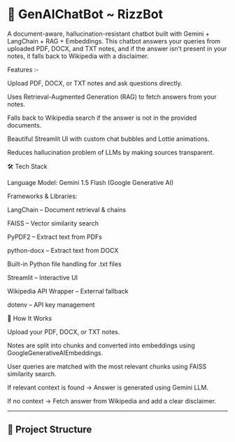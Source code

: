# 🤖 GenAIChatBot ~ RizzBot

A document-aware, hallucination-resistant chatbot built with Gemini + LangChain + RAG + Embeddings.
This chatbot answers your queries from uploaded PDF, DOCX, and TXT notes, and if the answer isn’t present in your notes, it falls back to Wikipedia with a disclaimer.

Features :-

Upload PDF, DOCX, or TXT notes and ask questions directly.

Uses Retrieval-Augmented Generation (RAG) to fetch answers from your notes.

Falls back to Wikipedia search if the answer is not in the provided documents.

Beautiful Streamlit UI with custom chat bubbles and Lottie animations.

Reduces hallucination problem of LLMs by making sources transparent.

🛠️ Tech Stack

Language Model: Gemini 1.5 Flash (Google Generative AI)

Frameworks & Libraries:

LangChain
 – Document retrieval & chains

FAISS
 – Vector similarity search

PyPDF2
 – Extract text from PDFs

python-docx
 – Extract text from DOCX

Built-in Python file handling for .txt files

Streamlit
 – Interactive UI

Wikipedia API Wrapper
 – External fallback

dotenv
 – API key management

🚀 How It Works

Upload your PDF, DOCX, or TXT notes.

Notes are split into chunks and converted into embeddings using GoogleGenerativeAIEmbeddings.

User queries are matched with the most relevant chunks using FAISS similarity search.

If relevant context is found → Answer is generated using Gemini LLM.

If no context → Fetch answer from Wikipedia and add a clear disclaimer.

---

## 📂 Project Structure
